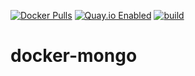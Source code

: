 [![Docker Pulls](https://badgen.net/docker/pulls/noenv/mongo)](https://hub.docker.com/r/noenv/mongo)
[![Quay.io Enabled](https://badgen.net/badge/quay%20pulls/enabled/green)](https://quay.io/repository/noenv/mongo)
[![build](https://github.com/NoEnv/docker-mongo/actions/workflows/build.yml/badge.svg)](https://github.com/NoEnv/docker-mongo/actions/workflows/build.yml)

# docker-mongo
